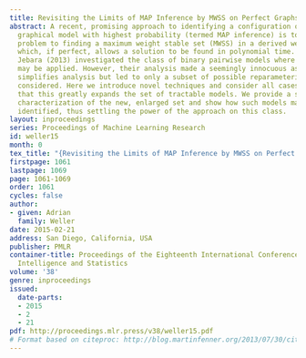 ```yaml
---
title: Revisiting the Limits of MAP Inference by MWSS on Perfect Graphs
abstract: A recent, promising approach to identifying a configuration of a discrete
  graphical model with highest probability (termed MAP inference) is to reduce the
  problem to finding a maximum weight stable set (MWSS) in a derived weighted graph,
  which, if perfect, allows a solution to be found in polynomial time.  Weller and
  Jebara (2013) investigated the class of binary pairwise models where this method
  may be applied. However, their analysis made a seemingly innocuous assumption which
  simplifies analysis but led to only a subset of possible reparameterizations being
  considered. Here we introduce novel techniques and consider all cases, demonstrating
  that this greatly expands the set of tractable models. We provide a simple, exact
  characterization of the new, enlarged set and show how such models may be efficiently
  identified, thus settling the power of the approach on this class.
layout: inproceedings
series: Proceedings of Machine Learning Research
id: weller15
month: 0
tex_title: "{Revisiting the Limits of MAP Inference by MWSS on Perfect Graphs}"
firstpage: 1061
lastpage: 1069
page: 1061-1069
order: 1061
cycles: false
author:
- given: Adrian
  family: Weller
date: 2015-02-21
address: San Diego, California, USA
publisher: PMLR
container-title: Proceedings of the Eighteenth International Conference on Artificial
  Intelligence and Statistics
volume: '38'
genre: inproceedings
issued:
  date-parts:
  - 2015
  - 2
  - 21
pdf: http://proceedings.mlr.press/v38/weller15.pdf
# Format based on citeproc: http://blog.martinfenner.org/2013/07/30/citeproc-yaml-for-bibliographies/
---
```

